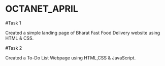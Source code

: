 # OCTANET_APRIL

#Task 1

Created a simple landing page of Bharat Fast Food Delivery website using HTML & CSS.

#Task 2

Created a To-Do List Webpage using HTML,CSS & JavaScript.
